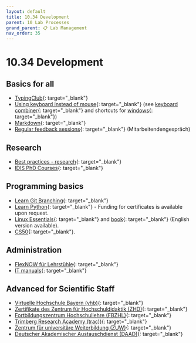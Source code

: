 ```yaml
---
layout: default
title: 10.34 Development
parent: 10 Lab Processes
grand_parent: 📋 Lab Management
nav_order: 35
---
```


# 10.34 Development

## Basics for all

- [TypingClub](https://www.typingclub.com/){: target="_blank"}
- [Using keyboard instead of mouse](https://blog.superhuman.com/keyboard-vs-mouse/){: target="_blank"} (see [keyboard combiner](https://keycombiner.com/){: target="_blank"} and shortcuts for [windows](https://www.buero-kaizen.de/windows-shortcuts/){: target="_blank"})
- [Markdown](https://commonmark.org/help/tutorial/){: target="_blank"}
- [Regular feedback sessions](https://www.uni-bamberg.de/intranet/gesundheit/mitarbeitendengespraech/){: target="_blank"} (Mitarbeitendengespräch)

## Research

- [Best practices - research](https://carpentries-lab.github.io/good-enough-practices/index.html){: target="_blank"}
- [IDIS PhD Courses](https://idis.digital/phd-course/){: target="_blank"}

## Programming basics

- [Learn Git Branching](https://learngitbranching.js.org/?locale=de_DE){: target="_blank"}
- [Learn Python](https://www.learnpython.org/){: target="_blank"} - Funding for certificates is available upon request.
- [Linux Essentials](https://www.tuxcademy.org/product/lxes/){: target="_blank"} and [book](https://www.tuxcademy.org/product/grd1/){: target="_blank"} (English version available).
- [CS50](https://cs50.harvard.edu/x/2024/9){: target="_blank"}.

## Administration

- [FlexNOW für Lehrstühle](https://vc.uni-bamberg.de/enrol/index.php?id=268){: target="_blank"}
- [IT manuals](https://www.uni-bamberg.de/its/anleitungen/){: target="_blank"}

## Advanced for Scientific Staff

- [Virtuelle Hochschule Bayern (vhb)](https://open.vhb.org/){: target="_blank"}
- [Zertifikate des Zentrum für Hochschuldidaktik (ZHD)](https://www.uni-bamberg.de/zhd/){: target="_blank"}
- [Fortbildungszentrum Hochschullehre (FBZHL)](https://www.fbzhl.fau.de/){: target="_blank"}
- [Trimberg Research Academy (trac))](https://www.uni-bamberg.de/trac/){: target="_blank"}
- [Zentrum für universitäre Weiterbildung (ZUW)](https://www.uni-bamberg.de/weiterbildung/){: target="_blank"}
- [Deutscher Akademischer Austauschdienst (DAAD)](https://www.daad.de/de/){: target="_blank"}
